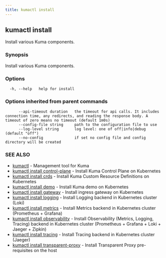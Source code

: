 ```yaml
---
title: kumactl install
---
```

## kumactl install

Install various Kuma components.

### Synopsis

Install various Kuma components.

### Options

```
  -h, --help   help for install
```

### Options inherited from parent commands

```
      --api-timeout duration   the timeout for api calls. It includes connection time, any redirects, and reading the response body. A timeout of zero means no timeout (default 1m0s)
      --config-file string     path to the configuration file to use
      --log-level string       log level: one of off|info|debug (default "off")
      --no-config              if set no config file and config directory will be created
```

### SEE ALSO

* [kumactl](kumactl)	 - Management tool for Kuma
* [kumactl install control-plane](kumactl_install_control-plane)	 - Install Kuma Control Plane on Kubernetes
* [kumactl install crds](kumactl_install_crds)	 - Install Kuma Custom Resource Definitions on Kubernetes
* [kumactl install demo](kumactl_install_demo)	 - Install Kuma demo on Kubernetes
* [kumactl install gateway](kumactl_install_gateway)	 - Install ingress gateway on Kubernetes
* [kumactl install logging](kumactl_install_logging)	 - Install Logging backend in Kubernetes cluster (Loki)
* [kumactl install metrics](kumactl_install_metrics)	 - Install Metrics backend in Kubernetes cluster (Prometheus + Grafana)
* [kumactl install observability](kumactl_install_observability)	 - Install Observability (Metrics, Logging, Tracing) backend in Kubernetes cluster (Prometheus + Grafana + Loki + Jaeger + Zipkin)
* [kumactl install tracing](kumactl_install_tracing)	 - Install Tracing backend in Kubernetes cluster (Jaeger)
* [kumactl install transparent-proxy](kumactl_install_transparent-proxy)	 - Install Transparent Proxy pre-requisites on the host

